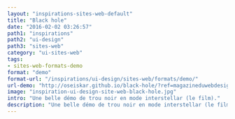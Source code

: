 ```yaml
---
layout: "inspirations-sites-web-default"
title: "Black hole"
date: "2016-02-02 03:26:57"
path1: "inspirations"
path2: "ui-design"
path3: "sites-web"
category: "ui-sites-web"
tags:
- sites-web-formats-demo
format: "demo"
format-url: "/inspirations/ui-design/sites-web/formats/demo/"
url-demo: "http://oseiskar.github.io/black-hole/?ref=magazineduwebdesign"
image: "inspiration-ui-design-site-web-black-hole.jpg"
intro: "Une belle démo de trou noir en mode interstellar (le film)."
description: "Une belle démo de trou noir en mode interstellar (le film)."
---
```

